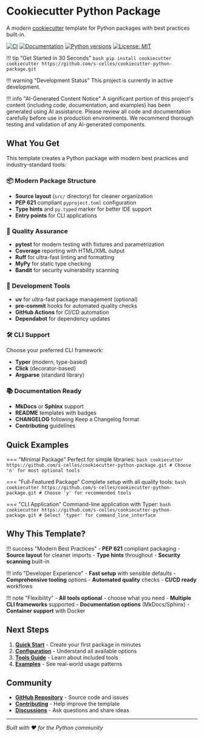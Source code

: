 # Cookiecutter Python Package

A modern [cookiecutter](https://github.com/cookiecutter/cookiecutter) template for Python packages with best practices built-in.

[![CI](https://github.com/s-celles/cookiecutter-python-package/actions/workflows/test.yml/badge.svg)](https://github.com/s-celles/cookiecutter-python-package/actions/workflows/test.yml)
[![Documentation](https://github.com/s-celles/cookiecutter-python-package/actions/workflows/docs.yml/badge.svg)](https://s-celles.github.io/cookiecutter-python-package/)
[![Python versions](https://img.shields.io/badge/python-3.9%2B-blue.svg)](https://www.python.org/downloads/)
[![License: MIT](https://img.shields.io/badge/License-MIT-yellow.svg)](https://opensource.org/licenses/MIT)

!!! tip "Get Started in 30 Seconds"
    ```bash
    pip install cookiecutter
    cookiecutter https://github.com/s-celles/cookiecutter-python-package.git
    ```

!!! warning "Development Status"
    This project is currently in active development.

!!! info "AI-Generated Content Notice"
    A significant portion of this project's content (including code, documentation, and examples) has been generated using AI assistance. Please review all code and documentation carefully before use in production environments. We recommend thorough testing and validation of any AI-generated components.

## What You Get

This template creates a Python package with modern best practices and industry-standard tools:

### 📦 **Modern Package Structure**
- **Source layout** (`src/` directory) for cleaner organization
- **PEP 621** compliant `pyproject.toml` configuration
- **Type hints** and `py.typed` marker for better IDE support
- **Entry points** for CLI applications

### 🧪 **Quality Assurance**
- **pytest** for modern testing with fixtures and parametrization
- **Coverage** reporting with HTML/XML output
- **Ruff** for ultra-fast linting and formatting
- **MyPy** for static type checking
- **Bandit** for security vulnerability scanning

### 🔧 **Development Tools**
- **uv** for ultra-fast package management (optional)
- **pre-commit** hooks for automated quality checks
- **GitHub Actions** for CI/CD automation
- **Dependabot** for dependency updates

### 🛠️ **CLI Support**
Choose your preferred CLI framework:
- **Typer** (modern, type-based)
- **Click** (decorator-based)
- **Argparse** (standard library)

### 📚 **Documentation Ready**
- **MkDocs** or **Sphinx** support
- **README** templates with badges
- **CHANGELOG** following Keep a Changelog format
- **Contributing** guidelines

## Quick Examples

=== "Minimal Package"
    Perfect for simple libraries:
    ```bash
    cookiecutter https://github.com/s-celles/cookiecutter-python-package.git
    # Choose 'n' for most optional tools
    ```

=== "Full-Featured Package"
    Complete setup with all quality tools:
    ```bash
    cookiecutter https://github.com/s-celles/cookiecutter-python-package.git
    # Choose 'y' for recommended tools
    ```

=== "CLI Application"
    Command-line application with Typer:
    ```bash
    cookiecutter https://github.com/s-celles/cookiecutter-python-package.git
    # Select 'typer' for command_line_interface
    ```

## Why This Template?

!!! success "Modern Best Practices"
    - **PEP 621** compliant packaging
    - **Source layout** for cleaner imports
    - **Type hints** throughout
    - **Security scanning** built-in

!!! info "Developer Experience"
    - **Fast setup** with sensible defaults
    - **Comprehensive tooling** options
    - **Automated quality** checks
    - **CI/CD ready** workflows

!!! note "Flexibility"
    - **All tools optional** - choose what you need
    - **Multiple CLI frameworks** supported
    - **Documentation options** (MkDocs/Sphinx)
    - **Container support** with Docker

## Next Steps

1. **[Quick Start](getting-started/quick-start.md)** - Create your first package in minutes
2. **[Configuration](configuration/template-options.md)** - Understand all available options
3. **[Tools Guide](tools/overview.md)** - Learn about included tools
4. **[Examples](getting-started/examples.md)** - See real-world usage patterns

## Community

- **[GitHub Repository](https://github.com/s-celles/cookiecutter-python-package)** - Source code and issues
- **[Contributing](development/contributing.md)** - Help improve the template
- **[Discussions](https://github.com/s-celles/cookiecutter-python-package/discussions)** - Ask questions and share ideas

---

*Built with ❤️ for the Python community*
